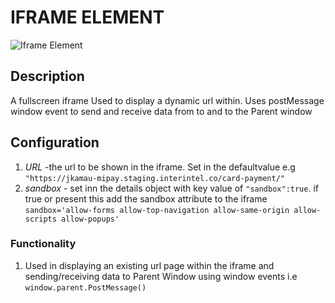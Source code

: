 # IFRAME ELEMENT

![Iframe Element ]()

## Description

A fullscreen iframe Used to display a dynamic url within. Uses postMessage window event to send and receive data from to and to the Parent window

## Configuration

1. *URL* -the url to be shown in the iframe. Set in the defaultvalue  e.g `"https://jkamau-mipay.staging.interintel.co/card-payment/"`
2. *sandbox* - set inn the details object with key value of `"sandbox":true`. if true or present this add the sandbox attribute to the iframe `sandbox='allow-forms allow-top-navigation allow-same-origin allow-scripts allow-popups'`


### Functionality

1. Used in displaying an existing url page within the iframe and sending/receiving data to Parent Window using window events i.e `window.parent.PostMessage()`
